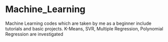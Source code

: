 # Machine_Learning
Machine Learning codes which are taken by me as a beginner include tutorials and basic projects.
K-Means, SVR, Multiple Regression, Polynomial Regression are investigated
